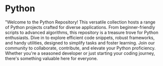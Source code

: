 # Python
"Welcome to the Python Repository! This versatile collection hosts a range of Python projects crafted for diverse applications. From beginner-friendly scripts to advanced algorithms, this repository is a treasure trove for Python enthusiasts. Dive in to explore efficient code snippets, robust frameworks, and handy utilities, designed to simplify tasks and foster learning. Join our community to collaborate, contribute, and elevate your Python proficiency. Whether you're a seasoned developer or just starting your coding journey, there's something valuable here for everyone.
